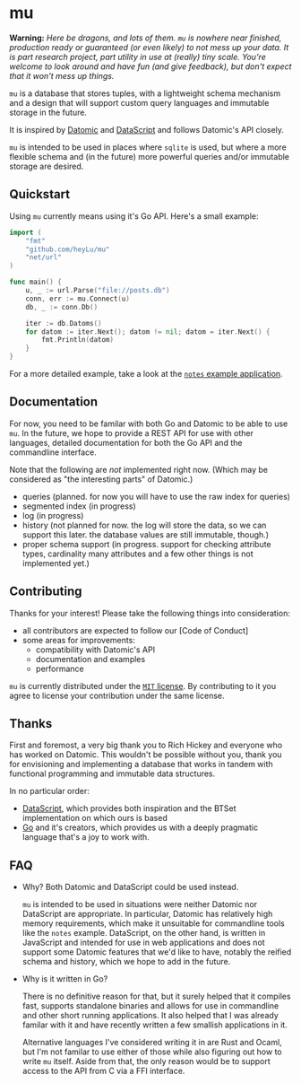 # mu

**Warning:** *Here be dragons, and lots of them.  `mu` is nowhere near
finished, production ready or guaranteed (or even likely) to not mess
up your data.  It is part research project, part utility in use at
(really) tiny scale.  You're welcome to look around and have fun (and
give feedback), but don't expect that it won't mess up things.*

`mu` is a database that stores tuples, with a lightweight schema mechanism
and a design that will support custom query languages and immutable storage
in the future.

It is inspired by [Datomic](http://datomic.com) and [DataScript](https://github.com/tonsky/datascript)
and follows Datomic's API closely.

`mu` is intended to be used in places where `sqlite` is used, but where a
more flexible schema and (in the future) more powerful queries and/or immutable
storage are desired.

## Quickstart

Using `mu` currently means using it's Go API.  Here's a small example:

```go
import (
    "fmt"
    "github.com/heyLu/mu"
    "net/url"
)

func main() {
    u, _ := url.Parse("file://posts.db")
    conn, err := mu.Connect(u)
    db, _ := conn.Db()

    iter := db.Datoms()
    for datom := iter.Next(); datom != nil; datom = iter.Next() {
        fmt.Println(datom)
    }
}
```

For a more detailed example, take a look at the [`notes` example application](./cmd/notes/notes.go).

## Documentation

For now, you need to be familar with both Go and Datomic to be able to use
`mu`.  In the future, we hope to provide a REST API for use with other
languages, detailed documentation for both the Go API and the commandline
interface.

Note that the following are *not* implemented right now.  (Which may be
considered as "the interesting parts" of Datomic.)

- queries (planned.  for now you will have to use the raw index for queries)
- segmented index (in progress)
- log (in progress)
- history (not planned for now.  the log will store the data, so we can
    support this later.  the database values are still immutable, though.)
- proper schema support (in progress.  support for checking attribute types,
    cardinality many attributes and a few other things is not implemented
    yet.)

## Contributing

Thanks for your interest!  Please take the following things into consideration:

- all contributors are expected to follow our [Code of Conduct]
- some areas for improvements:
    - compatibility with Datomic's API
    - documentation and examples
    - performance

`mu` is currently distributed under the [`MIT` license](./LICENSE).  By
contributing to it you agree to license your contribution under the same
license.

## Thanks

First and foremost, a very big thank you to Rich Hickey and everyone who
has worked on Datomic.  This wouldn't be possible without you, thank you
for envisioning and implementing a database that works in tandem with
functional programming and immutable data structures.

In no particular order:

- [DataScript](https://github.com/tonsky/datascript), which provides both
    inspiration and the BTSet implementation on which ours is based
- [Go](https://golang.org) and it's creators, which provides us with a
    deeply pragmatic language that's a joy to work with.

## FAQ

- Why?  Both Datomic and DataScript could be used instead.

    `mu` is intended to be used in situations were neither Datomic nor
    DataScript are appropriate.  In particular, Datomic has relatively
    high memory requirements, which make it unsuitable for commandline
    tools like the `notes` example.  DataScript, on the other hand, is
    written in JavaScript and intended for use in web applications and
    does not support some Datomic features that we'd like to have, notably
    the reified schema and history, which we hope to add in the future.
- Why is it written in Go?

    There is no definitive reason for that, but it surely helped that it
    compiles fast, supports standalone binaries and allows for use in
    commandline and other short running applications.  It also helped
    that I was already familar with it and have recently written a few
    smallish applications in it.

    Alternative languages I've considered writing it in are Rust and
    Ocaml, but I'm not familar to use either of those while also
    figuring out how to write `mu` itself.  Aside from that, the
    only reason would be to support access to the API from C via a
    FFI interface.
